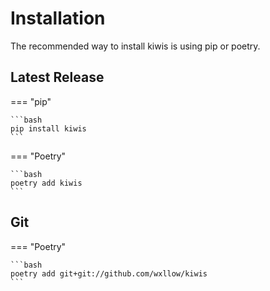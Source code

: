 # Installation

The recommended way to install kiwis is using pip or poetry.

## Latest Release

=== "pip"

    ```bash
    pip install kiwis
    ```

=== "Poetry"

    ```bash
    poetry add kiwis
    ```

## Git

=== "Poetry"

    ```bash
    poetry add git+git://github.com/wxllow/kiwis
    ```
